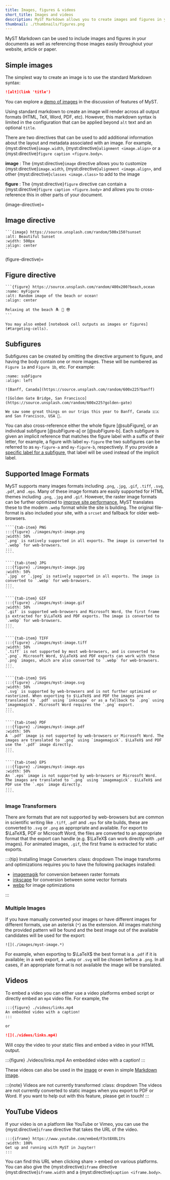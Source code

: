 ```yaml
---
title: Images, figures & videos
short_title: Images and videos
description: MyST Markdown allows you to create images and figures in your documents, including cross-referencing content throughout your pages.
thumbnail: ./thumbnails/figures.png
---
```


MyST Markdown can be used to include images and figures in your documents as well as referencing those images easily throughout your website, article or paper.

## Simple images

The simplest way to create an image is to use the standard Markdown syntax:

```md
![alt](link 'title')
```

You can explore a [demo of images](#md:image) in the discussion of [](./commonmark.md) features of MyST.

Using standard markdown to create an image will render across all output formats (HTML, TeX, Word, PDF, etc). However, this markdown syntax is limited in the configuration that can be applied beyond `alt` text and an optional `title`.

There are two directives that can be used to add additional information about the layout and metadata associated with an image. For example, {myst:directive}`image.width`, {myst:directive}`alignment <image.align>` or a {myst:directive}`figure caption <figure.body>`.

**image**
: The {myst:directive}`image` directive allows you to customize {myst:directive}`image.width`, {myst:directive}`alignment <image.align>`, and other {myst:directive}`classes <image.class>` to add to the image

**figure**
: The {myst:directive}`figure` directive can contain a {myst:directive}`figure caption <figure.body>` and allows you to cross-reference this in other parts of your document.

(image-directive)=

## Image directive

````{myst}
```{image} https://source.unsplash.com/random/500x150?sunset
:alt: Beautiful Sunset
:width: 500px
:align: center
```
````

(figure-directive)=

## Figure directive

````{myst}
```{figure} https://source.unsplash.com/random/400x200?beach,ocean
:name: myFigure
:alt: Random image of the beach or ocean!
:align: center

Relaxing at the beach 🏝 🌊 😎
```
````

```{note}
You may also embed [notebook cell outputs as images or figures](#targeting-cells).
```

## Subfigures

Subfigures can be created by omitting the directive argument to figure, and having the body contain one or more images.
These will be numbered as `Figure 1a` and `Figure 1b`, etc. For example:

```{figure}
:name: subFigure
:align: left

![Banff, Canada](https://source.unsplash.com/random/600x225?banff)

![Golden Gate Bridge, San Francisco](https://source.unsplash.com/random/600x225?golden-gate)

We saw some great things on our trips this year to Banff, Canada 🇨🇦 and San Francisco, USA 🌉.
```

You can also cross-reference either the whole figure [@subFigure], or an individual subfigure [@subFigure-a] or [@subFigure-b]. Each subfigure is given an implicit reference that matches the figure label with a suffix of their letter, for example, a figure with label `my-figure` the two subfigures can be referred to as `my-figure-a` and `my-figure-b`, respectively. If you provide a [specific label for a subfigure](#label-anything), that label will be used instead of the implicit label.

## Supported Image Formats

MyST supports many images formats including `.png`, `.jpg`, `.gif`, `.tiff`, `.svg`, `.pdf`, and `.eps`.
Many of these image formats are easily supported for HTML themes including `.png`, `.jpg` and `.gif`. However, the raster image formats can be further optimized to [improve site performance](./accessibility-and-performance.md), MyST translates these to the modern `.webp` format while the site is building. The original file-format is also included your site, with a `srcset` and fallback for older web-browsers.

`````{tab-set}
````{tab-item} PNG
:::{figure} ./images/myst-image.png
:width: 50%
`.png` is natively supported in all exports. The image is converted to `.webp` for web-browsers.
:::
````

````{tab-item} JPG
:::{figure} ./images/myst-image.jpg
:width: 50%
`.jpg` or `.jpeg` is natively supported in all exports. The image is converted to `.webp` for web-browsers.
:::
````

````{tab-item} GIF
:::{figure} ./images/myst-image.gif
:width: 50%
`.gif` is supported web-browsers and Microsoft Word, the first frame is extracted for $\LaTeX$ and PDF exports. The image is converted to `.webp` for web-browsers.
:::
````

````{tab-item} TIFF
:::{figure} ./images/myst-image.tiff
:width: 50%
`.tiff` is not supported by most web-browsers, and is converted to `.png`. Microsoft Word, $\LaTeX$ and PDF exports can work with these `.png` images, which are also converted to `.webp` for web-browsers.
:::
````

````{tab-item} SVG
:::{figure} ./images/myst-image.svg
:width: 50%
`.svg` is supported by web-browsers and is not further optimized or rasterized. When exporting to $\LaTeX$ and PDF the images are translated to `.pdf` using `inkscape` or as a fallback to `.png` using `imagemagick`. Microsoft Word requires the `.png` export.
:::
````

````{tab-item} PDF
:::{figure} ./images/myst-image.pdf
:width: 50%
A `.pdf` image is not supported by web-browsers or Microsoft Word. The images are translated to `.png` using `imagemagick`. $\LaTeX$ and PDF use the `.pdf` image directly.
:::
````

````{tab-item} EPS
:::{figure} ./images/myst-image.eps
:width: 50%
An `.eps` image is not supported by web-browsers or Microsoft Word. The images are translated to `.png` using `imagemagick`. $\LaTeX$ and PDF use the `.eps` image directly.
:::
````
`````

### Image Transformers

There are formats that are not supported by web-browsers but are common in scientific writing like `.tiff`, `.pdf` and `.eps` for site builds, these are converted to `.svg` or `.png` as appropriate and available. For export to $\LaTeX$, PDF or Microsoft Word, the files are converted to an appropriate format that the export can handle (e.g. $\LaTeX$ can work directly with `.pdf` images). For animated images, `.gif`, the first frame is extracted for static exports.

:::{tip} Installing Image Converters
:class: dropdown
The image transforms and optimizations requires you to have the following packages installed:

- [imagemagik](https://imagemagick.org/) for conversion between raster formats
- [inkscape](https://inkscape.org/) for conversion between some vector formats
- [webp](https://developers.google.com/speed/webp) for image optimizations

:::

### Multiple Images

If you have manually converted your images or have different images for different formats, use an asterisk (`*`) as the extension. All images matching the provided pattern will be found and the best image out of the available candidates will be used for the export:

```text
![](./images/myst-image.*)
```

For example, when exporting to $\LaTeX$ the best format is a `.pdf` if it is available; in a web export, a `.webp` or `.svg` will be chosen before a `.png`. In all cases, if an appropriate format is not available the image will be translated.

## Videos

To embed a video you can either use a video platforms embed script or directly embed an `mp4` video file. For example, the

```markdown
:::{figure} ./videos/links.mp4
An embedded video with a caption!
:::

or

![](./videos/links.mp4)
```

Will copy the video to your static files and embed a video in your HTML output.

:::{figure} ./videos/links.mp4
An embedded video with a caption!
:::

These videos can also be used in the [image](#image-directive) or even in simple [Markdown image](#md:image).

:::{note} Videos are not currently transformed
:class: dropdown
The videos are not currently converted to static images when you export to PDF or Word.
If you want to help out with this feature, please get in touch!
:::

## YouTube Videos

If your video is on a platform like YouTube or Vimeo, you can use the {myst:directive}`iframe` directive that takes the URL of the video.

```{myst}
:::{iframe} https://www.youtube.com/embed/F3st8X0L1Ys
:width: 100%
Get up and running with MyST in Jupyter!
:::
```

You can find this URL when clicking share > embed on various platforms. You can also give the {myst:directive}`iframe` directive {myst:directive}`iframe.width` and a {myst:directive}`caption <iframe.body>`.
